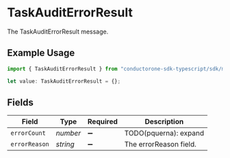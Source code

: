# TaskAuditErrorResult

The TaskAuditErrorResult message.

## Example Usage

```typescript
import { TaskAuditErrorResult } from "conductorone-sdk-typescript/sdk/models/shared";

let value: TaskAuditErrorResult = {};
```

## Fields

| Field                  | Type                   | Required               | Description            |
| ---------------------- | ---------------------- | ---------------------- | ---------------------- |
| `errorCount`           | *number*               | :heavy_minus_sign:     | TODO(pquerna): expand  |
| `errorReason`          | *string*               | :heavy_minus_sign:     | The errorReason field. |